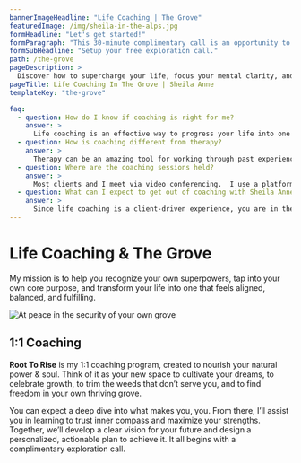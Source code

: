 ```yaml
---
bannerImageHeadline: "Life Coaching | The Grove"
featuredImage: /img/sheila-in-the-alps.jpg
formHeadline: "Let's get started!"
formParagraph: "This 30-minute complimentary call is an opportunity to ask questions and learn how Sheila Anne can help you transform your life:"
formSubHeadline: "Setup your free exploration call."
path: /the-grove
pageDescription: >
  Discover how to supercharge your life, focus your mental clarity, and balance your ambitions with the ability to be present with Sheila Anne Life Coaching
pageTitle: Life Coaching In The Grove | Sheila Anne
templateKey: "the-grove"

faq:
  - question: How do I know if coaching is right for me?
    answer: >
      Life coaching is an effective way to progress your life into one that feels aligned, empowered, and fulfilling.  Coaching is designed to continually give power back to the client, to cultivate more growth and self-understanding. If you find yourself feeling like you might not be doing what you really want to do, in your career, physical space, relationships, activities, etc., life coaching can help you gain clarity in your future and take actions toward transformation. Different coaches will have different approaches and niches, so clients have options of the type of coach they want to work with. I specifically focus on health & wellness, life purpose, career coaching, and managing grief & change. To learn more about if we are a good fit, sign up for a complimentary 30 minute call.
  - question: How is coaching different from therapy?
    answer: >
      Therapy can be an amazing tool for working through past experiences, and with the right therapist you can create a beautiful space for healing and personal growth. On the other hand, life coaching is future-focused and progress oriented.  Sessions will focus on where you are and where you want to go. Though we may touch on the past to gain more perspective and context, we will always be bringing it back to the present and the future. I will also support you with accountability tools and homework, because I know that many of the successes and the “a-ha”s actually occur outside of our time together.
  - question: Where are the coaching sessions held?
    answer: >
      Most clients and I meet via video conferencing.  I use a platform that allows us to meet in a private room and communicate in real time with clear video and sound.  I send a meeting link prior to our scheduled appointment.  Alternatively, we can meet via phone calls.
  - question: What can I expect to get out of coaching with Sheila Anne?
    answer: >
      Since life coaching is a client-driven experience, you are in the driver's seat. Put lots of effort into our sessions & into your life in between, and you will be rewarded exponentially! Each time we meet, you will come with something specific that you want to focus on (yes, it’s ok if the conversation organically takes a new direction if that’s what you want!) and it’s my job to support you with tools and additional perspectives. At the end we’ll decide together what actions you will be accountable for before our next session, so you are always moving forward toward your goals. Each time we meet we will celebrate any accomplishments, and you also may always share personal frustrations and questions.
---
```


# Life Coaching & The Grove

My mission is to help you recognize your own superpowers, tap into your own core purpose, and transform your life into one that feels aligned, balanced, and fulfilling.

![At peace in the security of your own grove](/img/sheila-anne-life-coaching.jpg)

## 1:1 Coaching

**Root To Rise** is my 1:1 coaching program, created to nourish your natural power & soul. Think of it as your new space to cultivate your dreams, to celebrate growth, to trim the weeds that don’t serve you, and to find freedom in your own thriving grove.

You can expect a deep dive into what makes you, you. From there, I’ll assist you in learning to trust inner compass and maximize your strengths. Together, we’ll develop a clear vision for your future and design a personalized, actionable plan to achieve it. It all begins with a complimentary exploration call.
